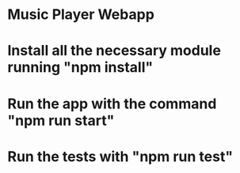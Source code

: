 # Music Player Webapp
# Install all the necessary module running "npm install"
# Run the app with the command "npm run start"
# Run the tests with "npm run test"
